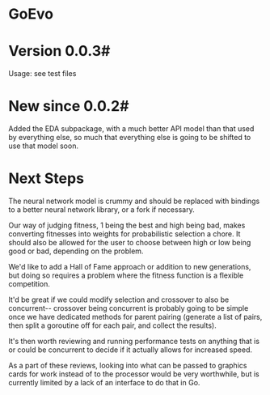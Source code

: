 # GoEvo #
# Version 0.0.3#

Usage: see test files

# New since 0.0.2#

Added the EDA subpackage, with a much better API model than that used by everything else, so much that everything else is going to be shifted to use that model soon.

# Next Steps #

The neural network model is crummy and should be replaced with bindings to a better neural network library, or a fork if necessary. 

Our way of judging fitness, 1 being the best and high being bad, makes converting fitnesses into weights for probabilistic selection a chore. It should also be allowed for the user to choose between high or low being good or bad, depending on the problem.

We'd like to add a Hall of Fame approach or addition to new generations, but doing so requires a problem where the fitness function is a flexible competition.

It'd be great if we could modify selection and crossover to also be concurrent-- crossover being concurrent is probably going to be simple once we have dedicated methods for parent pairing (generate a list of pairs, then split a goroutine off for each pair, and collect the results).

It's then worth reviewing and running performance tests on anything that is or could be concurrent to decide if it actually allows for increased speed. 

As a part of these reviews, looking into what can be passed to graphics cards for work instead of to the processor would be very worthwhile, but is currently limited by a lack of an interface to do that in Go.